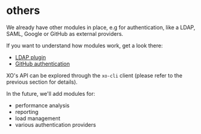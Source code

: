 # others

We already have other modules in place, e.g for authentication, like a LDAP, SAML, Google or GitHub as external providers.

If you want to understand how modules work, get a look there:

* [LDAP plugin](https://github.com/vatesfr/xo-server-auth-ldap)
* [GitHub authentication](https://github.com/vatesfr/xo-server-auth-github)

XO's API can be explored through the `xo-cli` client (please refer to the previous section for details).

In the future, we'll add modules for:

* performance analysis
* reporting
* load management
* various authentication providers